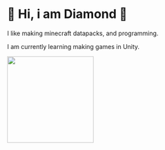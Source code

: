 <p>
<h1>💎 Hi, i am Diamond 💎</h1>
I like making minecraft datapacks, and programming.
</p>
<p>
I am currently learning making games in Unity.
</p>
<img style="height:200px;" src="https://media.discordapp.net/attachments/902472323716775956/1086196269195726889/BH_NU_Logo.png?width=750&height=750"/>
</a>

